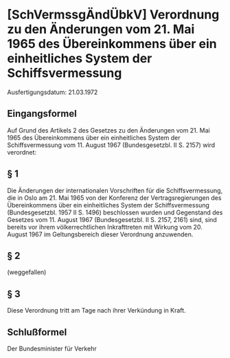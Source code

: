 # [SchVermssgÄndÜbkV] Verordnung zu den Änderungen vom 21. Mai 1965 des Übereinkommens über ein einheitliches System der Schiffsvermessung

Ausfertigungsdatum: 21.03.1972

 

## Eingangsformel

Auf Grund des Artikels 2 des Gesetzes zu den Änderungen vom 21. Mai 1965 des Übereinkommens über ein einheitliches System der Schiffsvermessung vom 11. August 1967 (Bundesgesetzbl. II S. 2157) wird verordnet:


## § 1

Die Änderungen der internationalen Vorschriften für die Schiffsvermessung, die in Oslo am 21. Mai 1965 von der Konferenz der Vertragsregierungen des Übereinkommens über ein einheitliches System der Schiffsvermessung (Bundesgesetzbl. 1957 II S. 1496) beschlossen wurden und Gegenstand des Gesetzes vom 11. August 1967 (Bundesgesetzbl. II S. 2157, 2161) sind, sind bereits vor ihrem völkerrechtlichen Inkrafttreten mit Wirkung vom 20. August 1967 im Geltungsbereich dieser Verordnung anzuwenden.


## § 2

(weggefallen)


## § 3

Diese Verordnung tritt am Tage nach ihrer Verkündung in Kraft.


## Schlußformel

Der Bundesminister für Verkehr

